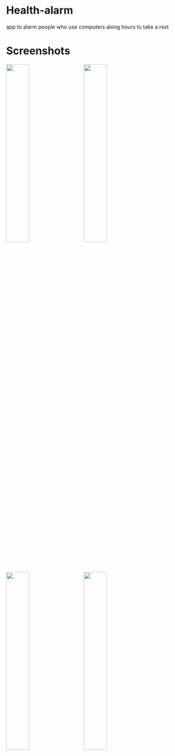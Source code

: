 
# Health-alarm
app to alarm people who use computers along hours to take a rest 

# Screenshots 
<div>

<img src = "https://user-images.githubusercontent.com/54688005/146425594-3b63a68d-5730-4a81-98d5-c974a1f55920.png" width = 35%>
  <img width ="5%"/> 
<img src = "https://user-images.githubusercontent.com/54688005/146425613-e3c1b805-c9f5-4ae6-af71-cab4cd379a7a.png" width = 35%>
</div>


</div>

<div>
<img src = "https://user-images.githubusercontent.com/54688005/146425631-680f6765-a612-45da-807c-5553d05d4cdb.png" width = 35%>
  <img width ="5%"/> 
  
<img src = "https://user-images.githubusercontent.com/54688005/146425978-91d9160b-3643-49de-855b-7f1f5d798388.png" width = 35%>
</div>

